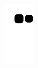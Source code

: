 ![Snake animation](https://github.com/milenycgalvao/milenycgalvao/blob/output/github-contribution-grid-snake.svg)
